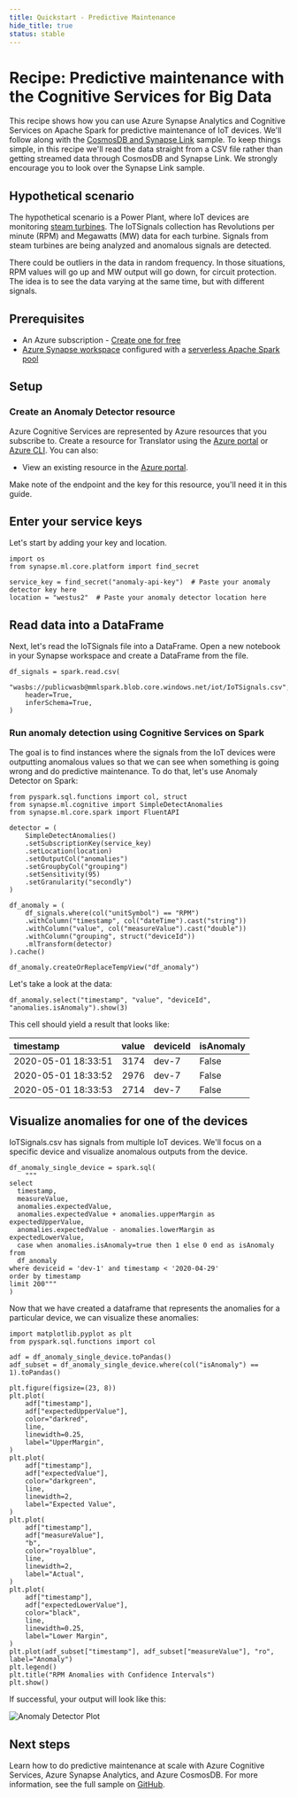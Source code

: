```yaml
---
title: Quickstart - Predictive Maintenance
hide_title: true
status: stable
---
```

# Recipe: Predictive maintenance with the Cognitive Services for Big Data

This recipe shows how you can use Azure Synapse Analytics and Cognitive Services on Apache Spark for predictive maintenance of IoT devices. We'll follow along with the [CosmosDB and Synapse Link](https://github.com/Azure-Samples/cosmosdb-synapse-link-samples) sample. To keep things simple, in this recipe we'll read the data straight from a CSV file rather than getting streamed data through CosmosDB and Synapse Link. We strongly encourage you to look over the Synapse Link sample.

## Hypothetical scenario

The hypothetical scenario is a Power Plant, where IoT devices are monitoring [steam turbines](https://en.wikipedia.org/wiki/Steam_turbine). The IoTSignals collection has Revolutions per minute (RPM) and Megawatts (MW) data for each turbine. Signals from steam turbines are being analyzed and anomalous signals are detected.

There could be outliers in the data in random frequency. In those situations, RPM values will go up and MW output will go down, for circuit protection. The idea is to see the data varying at the same time, but with different signals.

## Prerequisites

* An Azure subscription - [Create one for free](https://azure.microsoft.com/en-us/free/)
* [Azure Synapse workspace](https://docs.microsoft.com/en-us/azure/synapse-analytics/get-started-create-workspace) configured with a [serverless Apache Spark pool](https://docs.microsoft.com/en-us/azure/synapse-analytics/get-started-analyze-spark)

## Setup

### Create an Anomaly Detector resource

Azure Cognitive Services are represented by Azure resources that you subscribe to. Create a resource for Translator using the [Azure portal](https://docs.microsoft.com/en-us/azure/cognitive-services/cognitive-services-apis-create-account?tabs=multiservice%2Clinux) or [Azure CLI](https://docs.microsoft.com/en-us/azure/cognitive-services/cognitive-services-apis-create-account-cli?tabs=linux). You can also:

- View an existing resource in the  [Azure portal](https://portal.azure.com/).

Make note of the endpoint and the key for this resource, you'll need it in this guide.

## Enter your service keys

Let's start by adding your key and location.


```
import os
from synapse.ml.core.platform import find_secret

service_key = find_secret("anomaly-api-key")  # Paste your anomaly detector key here
location = "westus2"  # Paste your anomaly detector location here
```

## Read data into a DataFrame

Next, let's read the IoTSignals file into a DataFrame. Open a new notebook in your Synapse workspace and create a DataFrame from the file.


```
df_signals = spark.read.csv(
    "wasbs://publicwasb@mmlspark.blob.core.windows.net/iot/IoTSignals.csv",
    header=True,
    inferSchema=True,
)
```

### Run anomaly detection using Cognitive Services on Spark

The goal is to find instances where the signals from the IoT devices were outputting anomalous values so that we can see when something is going wrong and do predictive maintenance. To do that, let's use Anomaly Detector on Spark:


```
from pyspark.sql.functions import col, struct
from synapse.ml.cognitive import SimpleDetectAnomalies
from synapse.ml.core.spark import FluentAPI

detector = (
    SimpleDetectAnomalies()
    .setSubscriptionKey(service_key)
    .setLocation(location)
    .setOutputCol("anomalies")
    .setGroupbyCol("grouping")
    .setSensitivity(95)
    .setGranularity("secondly")
)

df_anomaly = (
    df_signals.where(col("unitSymbol") == "RPM")
    .withColumn("timestamp", col("dateTime").cast("string"))
    .withColumn("value", col("measureValue").cast("double"))
    .withColumn("grouping", struct("deviceId"))
    .mlTransform(detector)
).cache()

df_anomaly.createOrReplaceTempView("df_anomaly")
```

Let's take a look at the data:


```
df_anomaly.select("timestamp", "value", "deviceId", "anomalies.isAnomaly").show(3)
```

This cell should yield a result that looks like:

| timestamp           |   value | deviceId   | isAnomaly   |
|:--------------------|--------:|:-----------|:------------|
| 2020-05-01 18:33:51 |    3174 | dev-7      | False       |
| 2020-05-01 18:33:52 |    2976 | dev-7      | False       |
| 2020-05-01 18:33:53 |    2714 | dev-7      | False       |

## Visualize anomalies for one of the devices

IoTSignals.csv has signals from multiple IoT devices. We'll focus on a specific device and visualize anomalous outputs from the device.


```
df_anomaly_single_device = spark.sql(
    """
select
  timestamp,
  measureValue,
  anomalies.expectedValue,
  anomalies.expectedValue + anomalies.upperMargin as expectedUpperValue,
  anomalies.expectedValue - anomalies.lowerMargin as expectedLowerValue,
  case when anomalies.isAnomaly=true then 1 else 0 end as isAnomaly
from
  df_anomaly
where deviceid = 'dev-1' and timestamp < '2020-04-29'
order by timestamp
limit 200"""
)
```

Now that we have created a dataframe that represents the anomalies for a particular device, we can visualize these anomalies:


```
import matplotlib.pyplot as plt
from pyspark.sql.functions import col

adf = df_anomaly_single_device.toPandas()
adf_subset = df_anomaly_single_device.where(col("isAnomaly") == 1).toPandas()

plt.figure(figsize=(23, 8))
plt.plot(
    adf["timestamp"],
    adf["expectedUpperValue"],
    color="darkred",
    line,
    linewidth=0.25,
    label="UpperMargin",
)
plt.plot(
    adf["timestamp"],
    adf["expectedValue"],
    color="darkgreen",
    line,
    linewidth=2,
    label="Expected Value",
)
plt.plot(
    adf["timestamp"],
    adf["measureValue"],
    "b",
    color="royalblue",
    line,
    linewidth=2,
    label="Actual",
)
plt.plot(
    adf["timestamp"],
    adf["expectedLowerValue"],
    color="black",
    line,
    linewidth=0.25,
    label="Lower Margin",
)
plt.plot(adf_subset["timestamp"], adf_subset["measureValue"], "ro", label="Anomaly")
plt.legend()
plt.title("RPM Anomalies with Confidence Intervals")
plt.show()
```

If successful, your output will look like this:

![Anomaly Detector Plot](https://github.com/MicrosoftDocs/azure-docs/raw/master/articles/cognitive-services/big-data/media/anomaly-output.png)

## Next steps

Learn how to do predictive maintenance at scale with Azure Cognitive Services, Azure Synapse Analytics, and Azure CosmosDB. For more information, see the full sample on [GitHub](https://github.com/Azure-Samples/cosmosdb-synapse-link-samples).
